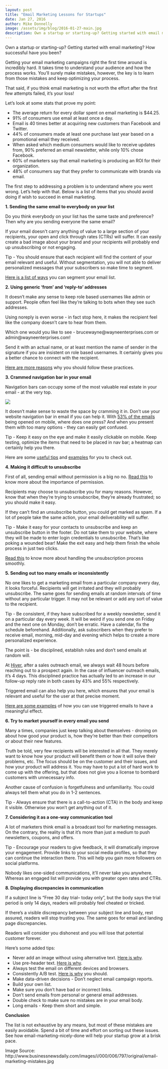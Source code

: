 ```yaml
---
layout: post
title: "Email Marketing Lessons for Startups"
date: Jan 27, 2016
author: Mike Donnelly
image: /assets/img/blog/2016-01-27-main.jpg
description: Own a startup or starting-up? Getting started with email marketing? How successful have you been?
---
```


<p>Own a startup or starting-up? Getting started with email marketing? How successful have you been?</p>
<p>Getting your email marketing campaigns right the first time around is incredibly hard. It takes time to understand your audience and how the process works. You&rsquo;ll surely make mistakes, however, the key is to learn from those mistakes and keep optimizing your process.</p>
<p>That said, if you think email marketing is not worth the effort after the first few attempts failed, it&rsquo;s your loss!</p>
<p>Let&rsquo;s look at some stats that prove my point:</p>

<ul>
    <li> The average return for every dollar spent on email marketing is $44.25.</li>
    <li> 91% of consumers use email at least once a day.</li>
    <li> Email is 40 times better at acquiring new customers than Facebook and Twitter.</li>
    <li> 44% of consumers made at least one purchase last year based on a promotional email they received.</li>
    <li> When asked which medium consumers would like to receive updates from, 90% preferred an email newsletter, while only 10% chose Facebook.</li>
    <li> 60% of marketers say that email marketing is producing an ROI for their organization.</li>
    <li> 48% of consumers say that they prefer to communicate with brands via email.</li>
</ul>

<p>The first step to addressing a problem is to understand where you went wrong. Let&rsquo;s help with that. Below is a list of items that you should avoid doing if wish to succeed in email marketing.</p>

<p><strong>1. Sending the same email to everybody on your list</strong></p>

<p>Do you think everybody on your list has the same taste and preference? Then why are you sending everyone the same email?</p>

<p>If your email doesn&#39;t carry anything of value to a large section of your recipients, your open and click through rates (CTRs) will suffer. It can easily create a bad image about your brand and your recipients will probably end up unsubscribing or not engaging.</p>

<p>Tip - You should ensure that each recipient will find the content of your email relevant and useful. Without segmentation, you will not able to deliver personalized messages that your subscribers so make time to segment.</p>

<p><a href="http://blog.hubspot.com/blog/tabid/6307/bid/33083/27-Ways-to-Slice-Dice-Your-Email-List-for-Better-Segmentation.aspx" target="_blank">Here is a list of ways</a> you can segment your email list.</p>

<p><strong>2. Using generic &lsquo;from&rsquo; and &lsquo;reply-to&rsquo; addresses</strong></p>

<p>It doesn&rsquo;t make any sense to keep role based usernames like admin or support. People often feel like they&rsquo;re talking to bots when they see such addresses.</p>

<p>Using noreply is even worse - in fact stop here, it makes the recipient feel like the company doesn&rsquo;t care to hear from them.</p>

<p>Which one would you like to see - brucewayne@wayneenterprises.com or admin@wayneenterprises.com!</p>

<p>Send it with an actual name, or at least mention the name of sender in the signature if you are insistent on role based usernames. It certainly gives you a better chance to connect with the recipient.</p>

<p><a href="http://blog.contactology.com/blog/contactology/role-based-email-addresses-make-them-personal" target="_blank">Here are more reasons</a> why you should follow these practices.</p>

<p><strong>3. Crammed navigation bar in your email</strong></p>

<p>Navigation bars can occupy some of the most valuable real estate in your email - at the very top.</p>
<img src="/assets/img/blog/2016-01-27-body-1.jpg" class="img-responsive ma mt20 mb20">
<p>It doesn&rsquo;t make sense to waste the space by cramming it in. Don&rsquo;t use your website navigation bar in email if you can help it. With <a href="https://www.campaignmonitor.com/blog/email-marketing/2016/01/70-email-marketing-stats-you-need-to-know/" target="_blank">53% of the emails</a> being opened on mobile, where does one press? And when you present them with too many options - they can easily get confused.</p>

<p>Tip - Keep it easy on the eye and make it easily clickable on mobile. Keep testing, optimize the items that need to be placed in nav bar; a heatmap can certainly help you there.</p>

<p>Here are some <a href="http://blog.getresponse.com/often-overlooked-important-email-navigation-bar.html" target="_blank">useful tips</a> and <a href="http://stylecampaign.com/blog/2014/02/responsive-email-navigation/" target="_blank">examples</a> for you to check out.</p>

<p><strong>4. Making it difficult to unsubscribe</strong></p>

<p>First of all, sending email without permission is a big no no. <a href="http://kb.mailchimp.com/accounts/compliance-tips/the-importance-of-permission" target="_blank">Read this</a> to know more about the importance of permission.</p>

<p>Recipients may choose to unsubscribe you for many reasons. However, know that when they&rsquo;re trying to unsubscribe, they&rsquo;re already frustrated; so you should make it easy.</p>

<p>If they can&rsquo;t find an unsubscribe button, you could get marked as spam. If a lot of people take the same action, your email deliverability will suffer.</p>

<p>Tip - Make it easy for your contacts to unsubscribe and keep an unsubscribe button in the footer. Do not take them to your website, where they will be made to enter login credentials to unsubscribe. That&rsquo;s like poking a wounded bear! Make the exit easy and help them finish the whole process in just two clicks.</p>

<p><a href="http://www.verticalresponse.com/blog/9-things-to-never-do-with-an-email-unsubscribe/" target="_blank">Read this</a> to know more about handling the unsubscription process smoothly.</p>

<p><strong>5. Sending out too many emails or inconsistently</strong></p>

<p>No one likes to get a marketing email from a particular company every day, it looks forceful. Recipients will get irritated and they will probably unsubscribe. The same goes for sending emails at random intervals of time without any particular trigger. It may not be relevant or add any sort of value to the recipient.</p>

<p>Tip - Be consistent, if they have subscribed for a weekly newsletter, send it on a particular day every week. It will be weird if you send one on Friday and the next one on Monday, don&rsquo;t be erratic. Have a calendar, fix the schedule beforehand. Additionally, ask subscribers when they prefer to receive email, morning, mid-day and evening which helps to create a more personalized experience.</p>

<p>The point is - be disciplined, establish rules and don&rsquo;t send emails at random will.</p>

<p>At <a href="http://hiverhq.com/" target="_blank">Hiver</a>, after a sales outreach email, we always wait 48 hours before reaching out to a prospect again. In the case of influencer outreach emails, it&rsquo;s 4 days. This disciplined practice has actually led to an increase in our follow-up reply rate in both cases by 43% and 55% respectively.</p>

<p>Triggered email can also help you here, which ensures that your email is relevant and useful for the user at that precise moment.</p>

<p><a href="https://www.betaout.com/learn/9-effective-examples-of-triggered-email-campaigns/" target="_blank">Here are some examples</a> of how you can use triggered emails to have a meaningful effect.</p>

<p><strong>6. Try to market yourself in every email you send</strong></p>

<p>Many a times, companies just keep talking about themselves - droning on about how good your product is, how they&rsquo;re better than their competitors or about their new features.</p>

<p>Truth be told, very few recipients will be interested in all that. They merely want to know how your product will benefit them or how it will solve their problems, etc. The focus should be on the customer and their issues, and how your product will address it. You may have to put a lot of hard work to come up with the offering, but that does not give you a license to bombard customers with unnecessary info.</p>

<p>Another cause of confusion is forgetfulness and unfamiliarity. You could always tell them what you do in 1-2 sentences.</p>

<p>Tip - Always ensure that there is a call-to-action (CTA) in the body and keep it visible. Otherwise you won&rsquo;t get anything out of it.</p>

<p><strong>7. Considering it as a one-way communication tool</strong></p>

<p>A lot of marketers think email is a broadcast tool for marketing messages. On the contrary, the reality is that it&rsquo;s more than just a medium to push newsletters, coupons, and offers.</p>

<p>Tip - Encourage your readers to give feedback, it will dramatically improve your engagement. Provide links to your social media profiles, so that they can continue the interaction there. This will help you gain more followers on social platforms.</p>

<p>Nobody likes one-sided communications, it&rsquo;ll never take you anywhere. Whereas an engaged list will provide you with greater open rates and CTRs.</p>

<p><strong>8. Displaying discrepancies in communication</strong></p>

<p>If a subject line is &ldquo;Free 30 day trial&ndash; today only&rdquo;, but the body says the trial period is only 14 days, readers will probably feel cheated or tricked.</p>

<p>If there&rsquo;s a visible discrepancy between your subject line and body, rest assured, readers will stop trusting you. The same goes for email and landing page discrepancies.</p>

<p>Readers will consider you dishonest and you will lose that potential customer forever.</p>

<p>Here&rsquo;s some added tips:</p>
<ul>
    <li> Never add an image without using alternative text. <a href="https://help.aweber.com/hc/en-us/articles/204030266-Why-Should-I-Always-Provide-Alternative-Text-for-My-Images-" target="_blank">Here is why</a>.</li>
    <li> Use pre-header text. <a href="https://www.campaignmonitor.com/blog/email-marketing/2015/08/improve-email-open-rates-with-preheader-text/" target="_blank">Here is why</a>.</li>
    <li> Always test the email on different devices and browsers.</li>
    <li> Consistently A/B test. <a href="http://hiverhq.com/blog/ab-testing-with-email-marketing/" target="_blank">Here is why</a> you should.</li>
    <li> Make data-driven decisions - Don&rsquo;t neglect email campaign reports.</li>
    <li> Build your own list.</li>
    <li> Make sure you don&rsquo;t have bad or incorrect links.</li>
    <li> Don&rsquo;t send emails from personal or general email addresses.</li>
    <li> Double check to make sure no mistakes are in your email body.</li>
    <li> Long emails - Keep them short and simple.</li>
</ul>
<p><strong>Conclusion</strong></p>

<p>The list is not exhaustive by any means, but most of these mistakes are easily avoidable. Spend a bit of time and effort on sorting out these issues. See how email-marketing-nicely-done will help your startup grow at a brisk pace.</p>

<p>Image Source:<br>http://www.businessnewsdaily.com/images/i/000/006/797/original/email-marketing-mistakes.jpg</p>
